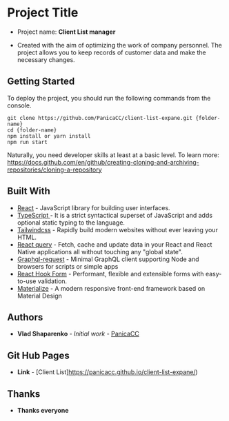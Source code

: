 # Project Title

* Project name: **Client List manager**

* Created with the aim of optimizing the work of company personnel. The project allows you to keep records of customer data and make the necessary changes.

## Getting Started

To deploy the project, you should run the following commands from the console.
```
git clone https://github.com/PanicaCC/client-list-expane.git {folder-name}
cd {folder-name}
npm install or yarn install
npm run start
```
Naturally, you need developer skills at least at a basic level.
To learn more: https://docs.github.com/en/github/creating-cloning-and-archiving-repositories/cloning-a-repository

## Built With

* [React](https://reactjs.org/docs/getting-started.html) - JavaScript library for building user interfaces.
* [TypeScript ](https://www.typescriptlang.org/docs/) - It is a strict syntactical superset of JavaScript and adds optional static typing to the language.
* [Tailwindcss](https://tailwindcss.com/docs) - Rapidly build modern websites without ever leaving your HTML.
* [React query](https://react-query.tanstack.com/overview) - Fetch, cache and update data in your React and React Native applications all without touching any "global state".
* [Graphql-request](https://github.com/prisma-labs/graphql-request) - Minimal GraphQL client supporting Node and browsers for scripts or simple apps
* [React Hook Form](https://react-hook-form.com/ru/get-started) - Performant, flexible and extensible forms with easy-to-use validation.
* [Materialize](https://materializecss.com/getting-started.html) - A modern responsive front-end framework based on Material Design

## Authors

* **Vlad Shaparenko** - *Initial work* - [PanicaCC](https://github.com/PanicaCC)

## Git Hub Pages

* **Link** - [Client List]https://panicacc.github.io/client-list-expane/)

## Thanks

* **Thanks everyone**

